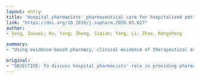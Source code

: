 ```yaml
---
layout: entry
title: "Hospital pharmacists' pharmaceutical care for hospitalized patients with COVID-19: Recommendations and guidance from clinical experience"
link: "https://doi.org/10.1016/j.sapharm.2020.03.027"
author:
- Song, Zaiwei; Hu, Yang; Zheng, Siqian; Yang, Li; Zhao, Rongsheng

summary:
- "Using evidence-based pharmacy, clinical evidence of therapeutical drugs for COVID-19 were retrieved and summarized. The methods and strategies hospital pharmacists shall use to provide pharmaceutical care were analyzed and analyzed. Hospital pharmacists will join the collaborative multidisciplinary team to improve patients' outcome and reduce mortality, and to facilitate the pandemic control. RESULTS: The need of pharmaceutical care services was quite distinguished from the past."

original:
- "OBJECTIVE: To discuss hospital pharmacists' role in providing pharmaceutical care for hospitalized patients with COVID-19 to promote patient care and management during the pandemic. METHOD: Based on the method of evidence-based pharmacy, clinical evidence of therapeutical drugs for COVID-19 were retrieved and summarized. Based on clinical experience Chinese hospital pharmacists gained from providing pharmaceutical care services during COVID-19 pandemic, taking COVID-19 hospitalized patients' needs into consideration, the methods and strategies hospital pharmacists shall use to provide pharmaceutical care were analyzed and summarized. RESULTS: Hospital pharmacists shall support pharmaceutical care services by participating in making evidence-based decisions for medication, monitoring and evaluation of medication safety and efficacy, providing strengthened care for special population and patients with combined underlying diseases, monitoring and management of convalescent plasma therapy, providing emotional counselling and psychological support, and providing scientific information about COVID-19 vaccines. CONCLUSION: The need of pharmaceutical care services in COVID-19 hospitalized patients during this pandemic was quite distinguished from the past. Hospital pharmacists shall join the collaborative multidisciplinary team to improve COVID-19 patients' outcome and reduce mortality, and to facilitate the pandemic control."
---
```


